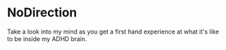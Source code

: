 # NoDirection
Take a look into my mind as you get a first hand experience at what it's like to be inside my ADHD brain.
